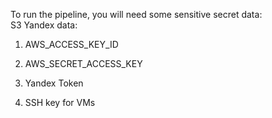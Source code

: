 To run the pipeline, you will need some sensitive secret data:  
S3 Yandex data:  
1. AWS_ACCESS_KEY_ID  
2. AWS_SECRET_ACCESS_KEY  
  
3. Yandex Token  
4. SSH key for VMs  